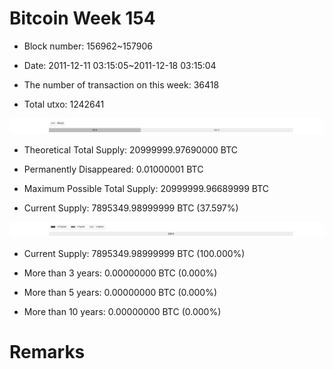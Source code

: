 # Bitcoin Week 154

- Block number: 156962~157906

- Date: 2011-12-11 03:15:05~2011-12-18 03:15:04

- The number of transaction on this week: 36418

- Total utxo: 1242641

![](../images/mined_week154.png)

- Theoretical Total Supply: 20999999.97690000 BTC

- Permanently Disappeared: 0.01000001 BTC

- Maximum Possible Total Supply: 20999999.96689999 BTC

- Current Supply: 7895349.98999999 BTC (37.597%)

![](../images/year_week154.png)


- Current Supply: 7895349.98999999 BTC (100.000%)

- More than 3 years: 0.00000000 BTC (0.000%)

- More than 5 years: 0.00000000 BTC (0.000%)

- More than 10 years: 0.00000000 BTC (0.000%)

# Remarks

